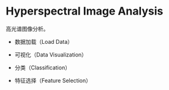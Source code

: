 # Hyperspectral Image Analysis



高光谱图像分析。

- 数据加载（Load Data）

- 可视化（Data Visualization）

- 分类（Classification）
- 特征选择（Feature Selection）

